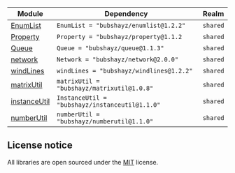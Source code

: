 | Module | Dependency | Realm |
| -- | -- | -- |
| [EnumList](https://bubshayz.github.io/libraries/api/EnumList) | `EnumList = "bubshayz/enumlist@1.2.2"` | `shared` |
| [Property](https://bubshayz.github.io/libraries/api/Property) | `Property = "bubshayz/property@1.1.2` | `shared` |
| [Queue](https://bubshayz.github.io/libraries/api/Queue) | `Queue = "bubshayz/queue@1.1.3"` | `shared` |
| [network](https://bubshayz.github.io/libraries/api/Network) | `Network = "bubshayz/network@2.0.0"` | `shared` |
| [windLines](https://bubshayz.github.io/libraries/api/windLines) | `windLines = "bubshayz/windlines@1.2.2"` | `shared` |
| [matrixUtil](https://bubshayz.github.io/libraries/api/matrixUtil) | `matrixUtil = "bubshayz/matrixutil@1.0.8"` | `shared` |
| [instanceUtil](https://bubshayz.github.io/libraries/api/InstanceUtil) | `InstanceUtil = "bubshayz/instanceutil@1.1.0"` | `shared` |
| [numberUtil](https://bubshayz.github.io/libraries/api/numberUtil) | `numberUtil = "bubshayz/numberutil@1.1.0"` | `shared` |

## License notice

All libraries are open sourced under the [MIT](https://en.wikipedia.org/wiki/MIT_License) license.